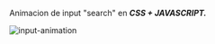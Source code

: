 Animacion de input "search" en ***CSS + JAVASCRIPT.***

![input-animation](https://github.com/ezomoza/Hidden-search/assets/114027093/bdda04bb-f598-414b-81bf-808e76fdc73b)

